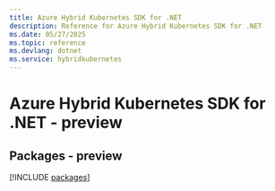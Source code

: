 ```yaml
---
title: Azure Hybrid Kubernetes SDK for .NET
description: Reference for Azure Hybrid Kubernetes SDK for .NET
ms.date: 05/27/2025
ms.topic: reference
ms.devlang: dotnet
ms.service: hybridkubernetes
---
```

# Azure Hybrid Kubernetes SDK for .NET - preview
## Packages - preview
[!INCLUDE [packages](hybrid-kubernetes-index.md)]